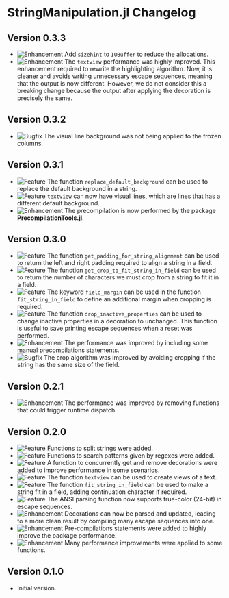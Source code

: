 StringManipulation.jl Changelog
===============================

Version 0.3.3
-------------

- ![Enhancement][badge-enhancement] Add `sizehint` to `IOBuffer` to reduce the allocations.
- ![Enhancement][badge-enhancement] The `textview` performance was highly improved. This
  enhancement required to rewrite the highlighting algorithm. Now, it is cleaner and avoids
  writing unnecessary escape sequences, meaning that the output is now different. However,
  we do not consider this a breaking change because the output after applying the decoration
  is precisely the same.

Version 0.3.2
-------------

- ![Bugfix][badge-bugfix] The visual line background was not being applied to the frozen
  columns.

Version 0.3.1
-------------

- ![Feature][badge-feature] The function `replace_default_background` can be used to replace
  the default background in a string.
- ![Feature][badge-feature] `textview` can now have visual lines, which are lines that has a
  different default background.
- ![Enhancement][badge-enhancement] The precompilation is now performed by the package
  **PrecompilationTools.jl**.

Version 0.3.0
-------------

- ![Feature][badge-feature] The function `get_padding_for_string_alignment` can be used to
  return the left and right padding required to align a string in a field.
- ![Feature][badge-feature] The function `get_crop_to_fit_string_in_field` can be used to
  return the number of characters we must crop from a string to fit it in a field.
- ![Feature][badge-feature] The keyword `field_margin` can be used in the function
  `fit_string_in_field` to define an additional margin when cropping is required.
- ![Feature][badge-feature] The function `drop_inactive_properties` can be used to change
  inactive properties in a decoration to unchanged. This function is useful to save printing
  escape sequences when a reset was performed.
- ![Enhancement][badge-enhancement] The performance was improved by including some manual
  precompilations statements.
- ![Bugfix][badge-bugfix] The crop algorithm was improved by avoiding cropping if the string
  has the same size of the field.

Version 0.2.1
-------------

- ![Enhancement][badge-enhancement] The performance was improved by removing functions that
  could trigger runtime dispatch.

Version 0.2.0
-------------

- ![Feature][badge-feature] Functions to split strings were added.
- ![Feature][badge-feature] Functions to search patterns given by regexes were added.
- ![Feature][badge-feature] A function to concurrently get and remove decorations were added
  to improve performance in some scenarios.
- ![Feature][badge-feature] The function `textview` can be used to create views of a text.
- ![Feature][badge-feature] The function `fit_string_in_field` can be used to make a string
  fit in a field, adding continuation character if required.
- ![Feature][badge-feature] The ANSI parsing function now supports true-color (24-bit) in
  escape sequences.
- ![Enhancement][badge-enhancement] Decorations can now be parsed and updated, leading to a
  more clean result by compiling many escape sequences into one.
- ![Enhancement][badge-enhancement] Pre-compilations statements were added to highly improve
  the package performance.
- ![Enhancement][badge-enhancement] Many performance improvements were applied to some
  functions.

Version 0.1.0
-------------

- Initial version.

[badge-breaking]: https://img.shields.io/badge/BREAKING-red.svg
[badge-deprecation]: https://img.shields.io/badge/Deprecation-orange.svg
[badge-feature]: https://img.shields.io/badge/Feature-green.svg
[badge-enhancement]: https://img.shields.io/badge/Enhancement-blue.svg
[badge-bugfix]: https://img.shields.io/badge/Bugfix-purple.svg
[badge-info]: https://img.shields.io/badge/Info-gray.svg
